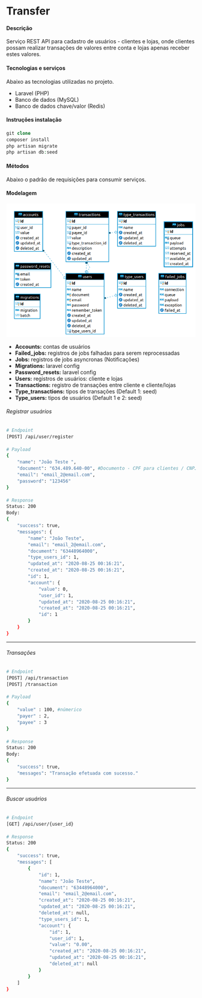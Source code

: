 # Transfer
#### Descrição
Serviço REST API para cadastro de usuários - clientes e lojas, onde clientes possam realizar transações de valores entre conta e lojas apenas receber estes valores.

#### Tecnologias e serviços
Abaixo as tecnologias utilizadas no projeto.
- Laravel (PHP)
- Banco de dados (MySQL)
- Banco de dados chave/valor (Redis)

#### Instruções instalação
```php
git clone
composer install
php artisan migrate
php artisan db:seed
```

#### Métodos
Abaixo o padrão de requisições para consumir serviços.

#### Modelagem

![Modelagem](modelagem.png "Modelagem")

- **Accounts:** contas de usuários
- **Failed_jobs:** registros de jobs falhadas para serem reprocessadas
- **Jobs:** registros de jobs asyncronas (Notificações)
- **Migrations:** laravel config
- **Password_resets:** laravel config
- **Users:** registros de usuários: cliente e lojas
- **Transactions:** registro de transações entre cliente e cliente/lojas
- **Type_transactions:** tipos de transações (Default 1: seed)
- **Type_users:** tipos de usuários (Default 1 e 2: seed)

###### Registrar usuários
```bash
# Endpoint
[POST] /api/user/register

# Payload
{
    "name": "João Teste ",
    "document": "634.489.640-00", #Documento - CPF para clientes / CNPJ para lojas
    "email": "email_2@email.com",
    "password": "123456"
}

# Response
Status: 200
Body:
{
    "success": true,
    "messages": {
        "name": "João Teste",
        "email": "email_2@email.com",
        "document": "63448964000",
        "type_users_id": 1,
        "updated_at": "2020-08-25 00:16:21",
        "created_at": "2020-08-25 00:16:21",
        "id": 1,
        "account": {
            "value": 0,
            "user_id": 1,
            "updated_at": "2020-08-25 00:16:21",
            "created_at": "2020-08-25 00:16:21",
            "id": 1
        }
    }
}
```

------------

###### Transações
```bash
# Endpoint
[POST] /api/transaction
[POST] /transaction

# Payload
{
    "value" : 100, #númerico
    "payer" : 2,
    "payee" : 3
}

# Response
Status: 200
Body:
{
    "success": true,
    "messages": "Transação efetuada com sucesso."
}
```

------------

###### Buscar usuários
```bash
# Endpoint
[GET] /api/user/{user_id}

# Response
Status: 200
{
    "success": true,
    "messages": [
        {
            "id": 1,
            "name": "João Teste",
            "document": "63448964000",
            "email": "email_2@email.com",
            "created_at": "2020-08-25 00:16:21",
            "updated_at": "2020-08-25 00:16:21",
            "deleted_at": null,
            "type_users_id": 1,
            "account": {
                "id": 1,
                "user_id": 1,
                "value": "0.00",
                "created_at": "2020-08-25 00:16:21",
                "updated_at": "2020-08-25 00:16:21",
                "deleted_at": null
            }
        }
    ]
}
```